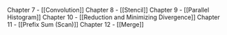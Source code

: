 Chapter 7 - [[Convolution]]
Chapter 8 - [[Stencil]]
Chapter 9 - [[Parallel Histogram]]
Chapter 10 - [[Reduction and Minimizing Divergence]]
Chapter 11 - [[Prefix Sum (Scan)]]
Chapter 12 - [[Merge]]